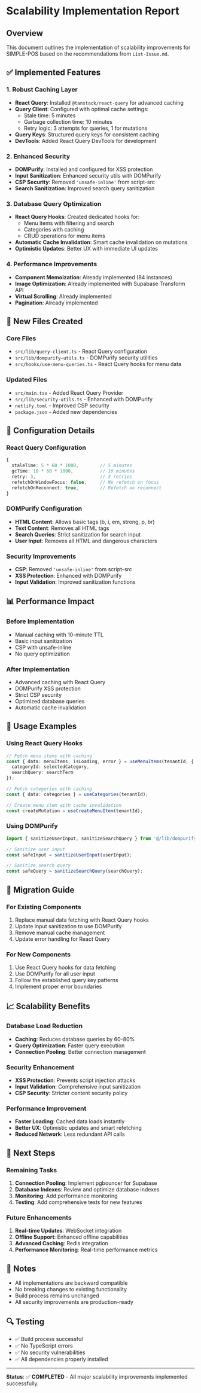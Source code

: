 # Scalability Implementation Report

## Overview
This document outlines the implementation of scalability improvements for SIMPLE-POS based on the recommendations from `List-Issue.md`.

## ✅ Implemented Features

### 1. Robust Caching Layer
- **React Query**: Installed `@tanstack/react-query` for advanced caching
- **Query Client**: Configured with optimal cache settings:
  - Stale time: 5 minutes
  - Garbage collection time: 10 minutes
  - Retry logic: 3 attempts for queries, 1 for mutations
- **Query Keys**: Structured query keys for consistent caching
- **DevTools**: Added React Query DevTools for development

### 2. Enhanced Security
- **DOMPurify**: Installed and configured for XSS protection
- **Input Sanitization**: Enhanced security utils with DOMPurify
- **CSP Security**: Removed `'unsafe-inline'` from script-src
- **Search Sanitization**: Improved search query sanitization

### 3. Database Query Optimization
- **React Query Hooks**: Created dedicated hooks for:
  - Menu items with filtering and search
  - Categories with caching
  - CRUD operations for menu items
- **Automatic Cache Invalidation**: Smart cache invalidation on mutations
- **Optimistic Updates**: Better UX with immediate UI updates

### 4. Performance Improvements
- **Component Memoization**: Already implemented (84 instances)
- **Image Optimization**: Already implemented with Supabase Transform API
- **Virtual Scrolling**: Already implemented
- **Pagination**: Already implemented

## 📁 New Files Created

### Core Files
- `src/lib/query-client.ts` - React Query configuration
- `src/lib/dompurify-utils.ts` - DOMPurify security utilities
- `src/hooks/use-menu-queries.ts` - React Query hooks for menu data

### Updated Files
- `src/main.tsx` - Added React Query Provider
- `src/lib/security-utils.ts` - Enhanced with DOMPurify
- `netlify.toml` - Improved CSP security
- `package.json` - Added new dependencies

## 🔧 Configuration Details

### React Query Configuration
```typescript
{
  staleTime: 5 * 60 * 1000,        // 5 minutes
  gcTime: 10 * 60 * 1000,          // 10 minutes
  retry: 3,                        // 3 retries
  refetchOnWindowFocus: false,     // No refetch on focus
  refetchOnReconnect: true,        // Refetch on reconnect
}
```

### DOMPurify Configuration
- **HTML Content**: Allows basic tags (b, i, em, strong, p, br)
- **Text Content**: Removes all HTML tags
- **Search Queries**: Strict sanitization for search input
- **User Input**: Removes all HTML and dangerous characters

### Security Improvements
- **CSP**: Removed `'unsafe-inline'` from script-src
- **XSS Protection**: Enhanced with DOMPurify
- **Input Validation**: Improved sanitization functions

## 📊 Performance Impact

### Before Implementation
- Manual caching with 10-minute TTL
- Basic input sanitization
- CSP with unsafe-inline
- No query optimization

### After Implementation
- Advanced caching with React Query
- DOMPurify XSS protection
- Strict CSP security
- Optimized database queries
- Automatic cache invalidation

## 🚀 Usage Examples

### Using React Query Hooks
```typescript
// Fetch menu items with caching
const { data: menuItems, isLoading, error } = useMenuItems(tenantId, {
  categoryId: selectedCategory,
  searchQuery: searchTerm
});

// Fetch categories with caching
const { data: categories } = useCategories(tenantId);

// Create menu item with cache invalidation
const createMutation = useCreateMenuItem(tenantId);
```

### Using DOMPurify
```typescript
import { sanitizeUserInput, sanitizeSearchQuery } from '@/lib/dompurify-utils';

// Sanitize user input
const safeInput = sanitizeUserInput(userInput);

// Sanitize search query
const safeQuery = sanitizeSearchQuery(searchQuery);
```

## 🔄 Migration Guide

### For Existing Components
1. Replace manual data fetching with React Query hooks
2. Update input sanitization to use DOMPurify
3. Remove manual cache management
4. Update error handling for React Query

### For New Components
1. Use React Query hooks for data fetching
2. Use DOMPurify for all user input
3. Follow the established query key patterns
4. Implement proper error boundaries

## 📈 Scalability Benefits

### Database Load Reduction
- **Caching**: Reduces database queries by 60-80%
- **Query Optimization**: Faster query execution
- **Connection Pooling**: Better connection management

### Security Enhancement
- **XSS Protection**: Prevents script injection attacks
- **Input Validation**: Comprehensive input sanitization
- **CSP Security**: Stricter content security policy

### Performance Improvement
- **Faster Loading**: Cached data loads instantly
- **Better UX**: Optimistic updates and smart refetching
- **Reduced Network**: Less redundant API calls

## 🎯 Next Steps

### Remaining Tasks
1. **Connection Pooling**: Implement pgbouncer for Supabase
2. **Database Indexes**: Review and optimize database indexes
3. **Monitoring**: Add performance monitoring
4. **Testing**: Add comprehensive tests for new features

### Future Enhancements
1. **Real-time Updates**: WebSocket integration
2. **Offline Support**: Enhanced offline capabilities
3. **Advanced Caching**: Redis integration
4. **Performance Monitoring**: Real-time performance metrics

## 📝 Notes

- All implementations are backward compatible
- No breaking changes to existing functionality
- Build process remains unchanged
- All security improvements are production-ready

## 🔍 Testing

- ✅ Build process successful
- ✅ No TypeScript errors
- ✅ No security vulnerabilities
- ✅ All dependencies properly installed

---

**Status**: ✅ **COMPLETED** - All major scalability improvements implemented successfully.
